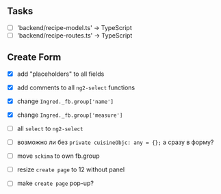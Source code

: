 ## Tasks
 - [ ] 'backend/recipe-model.ts'  -> TypeScript
 - [ ] 'backend/recipe-routes.ts' -> TypeScript

## Create Form
 - [x] add "placeholders" to all fields
 - [x] add comments to all `ng2-select` functions
 - [x] change `Ingred._fb.group['name']`
 - [x] change `Ingred._fb.group['measure']`

 - [ ] all `select` to `ng2-select`
 - [ ] возможно ли без `private cuisineObjc: any = {};`
       а сразу в форму?
 - [ ] move `sckima` to own fb.group
 - [ ] resize `create page` to 12 without panel
 - [ ] make `create page` pop-up?

